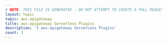 ```yaml
---
# NOTE: THIS FILE IS GENERATED - DO NOT ATTEMPT TO CREATE A PULL REQUEST TO UPDATE THE DATA. 
layout: topic
topic: aws-apigateway
title: aws-apigateway Serverless Plugins
description: '3 aws-apigateway ServerLess Plugins'
count: 3
---
```

